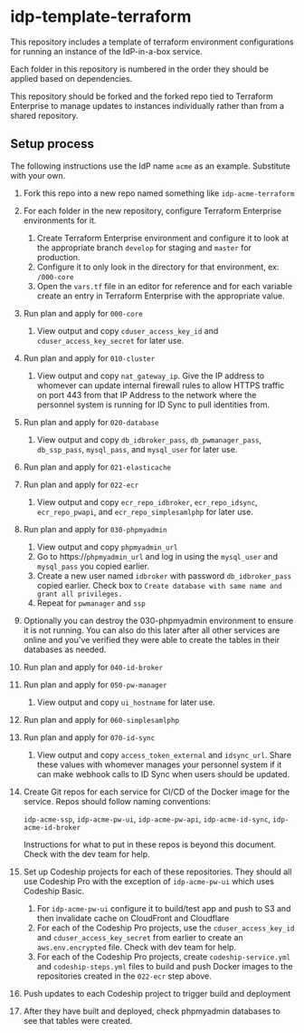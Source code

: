 # idp-template-terraform

This repository includes a template of terraform environment configurations for running an instance of
the IdP-in-a-box service. 

Each folder in this repository is numbered in the order they should be applied based on dependencies.
 
This repository should be forked and the forked repo tied to Terraform Enterprise to manage updates to instances
individually rather than from a shared repository. 

## Setup process

The following instructions use the IdP name `acme` as an example. Substitute with your own.

1. Fork this repo into a new repo named something like `idp-acme-terraform`
2. For each folder in the new repository, configure Terraform Enterprise environments for it.

    1. Create Terraform Enterprise environment and configure it to look at the appropriate branch
       `develop` for staging and `master` for production.
    2. Configure it to only look in the directory for that environment, ex: `/000-core`
    3. Open the `vars.tf` file in an editor for reference and for each variable create an entry in 
       Terraform Enterprise with the appropriate value.
       
3. Run plan and apply for `000-core`

    1. View output and copy `cduser_access_key_id` and `cduser_access_key_secret` for later use.
    
4. Run plan and apply for `010-cluster`

    1. View output and copy `nat_gateway_ip`. Give the IP address to whomever can update internal 
       firewall rules to allow HTTPS traffic on port 443 from that IP Address to the network where
       the personnel system is running for ID Sync to pull identities from. 
       
5. Run plan and apply for `020-database`

    1. View output and copy `db_idbroker_pass`, `db_pwmanager_pass`, `db_ssp_pass`, `mysql_pass`, 
       and `mysql_user` for later use.
       
6. Run plan and apply for `021-elasticache`
7. Run plan and apply for `022-ecr`

    1. View output and copy `ecr_repo_idbroker`, `ecr_repo_idsync`, `ecr_repo_pwapi`, and
       `ecr_repo_simplesamlphp` for later use.
       
8. Run plan and apply for `030-phpmyadmin`

    1. View output and copy `phpmyadmin_url`
    2. Go to https://`phpmyadmin_url` and log in using the `mysql_user` and `mysql_pass` you 
       copied earlier.
    3. Create a new user named `idbroker` with password `db_idbroker_pass` copied earlier. Check 
       box to `Create database with same name and grant all privileges.` 
    4. Repeat for `pwmanager` and `ssp`
    
9. Optionally you can destroy the 030-phpmyadmin environment to ensure it is not running. You can 
   also do this later after all other services are online and you've verified they were able to 
   create the tables in their databases as needed.
   
10. Run plan and apply for `040-id-broker`
11. Run plan and apply for `050-pw-manager`

    1. View output and copy `ui_hostname` for later use.
    
12. Run plan and apply for `060-simplesamlphp`
13. Run plan and apply for `070-id-sync`

    1. View output and copy `access_token_external` and `idsync_url`. Share these values with
       whomever manages your personnel system if it can make webhook calls to ID Sync when users
       should be updated.
       
14. Create Git repos for each service for CI/CD of the Docker image for the service. Repos should follow
    naming conventions:
    
    `idp-acme-ssp`, `idp-acme-pw-ui`, `idp-acme-pw-api`, `idp-acme-id-sync`, `idp-acme-id-broker`
    
    Instructions for what to put in these repos is beyond this document. Check with the dev team for help.
    
15. Set up Codeship projects for each of these repositories. They should all use Codeship Pro with the 
    exception of `idp-acme-pw-ui` which uses Codeship Basic.
    
    1. For `idp-acme-pw-ui` configure it to build/test app and push to S3 and then invalidate cache on 
       CloudFront and Cloudflare
    2. For each of the Codeship Pro projects, use the `cduser_access_key_id` and `cduser_access_key_secret`
       from earlier to create an `aws.env.encrypted` file. Check with dev team for help. 
    3. For each of the Codeship Pro projects, create `codeship-service.yml` and `codeship-steps.yml` files to
       build and push Docker images to the repositories created in the `022-ecr` step above. 
       
16. Push updates to each Codeship project to trigger build and deployment 
17. After they have built and deployed, check phpmyadmin databases to see that tables were created.

